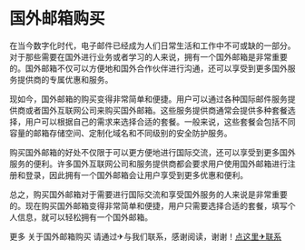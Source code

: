 # 国外邮箱购买

在当今数字化时代，电子邮件已经成为人们日常生活和工作中不可或缺的一部分。对于那些需要在国外进行业务或者学习的人来说，拥有一个国外邮箱是非常重要的。国外邮箱不仅可以方便地和国外合作伙伴进行沟通，还可以享受到更多国外服务提供商的专属优惠和服务。

现如今，国外邮箱的购买变得非常简单和便捷。用户可以通过各种国际邮件服务提供商或者国外互联网公司来购买国外邮箱。这些服务提供商通常会提供多种套餐选择，用户可以根据自己的需求来选择合适的套餐。一般来说，这些套餐会包括不同容量的邮箱存储空间、定制化域名和不同级别的安全防护服务。

购买国外邮箱的好处不仅限于可以更方便地进行国际交流，还可以享受到更多国外服务的便利。许多国外互联网公司和服务提供商都会要求用户使用国外邮箱进行注册和登录，因此拥有一个国外邮箱会让用户享受到更多优惠和便利。

总之，购买国外邮箱对于需要进行国际交流和享受国外服务的人来说是非常重要的。现在购买国外邮箱变得非常简单和便捷，用户只需要选择合适的套餐，填写个人信息，就可以轻松拥有一个国外邮箱。

更多 关于国外邮箱购买 请通过✈与我们联系，感谢阅读，谢谢！[点这里✈联系](https://d.k02.cc)
